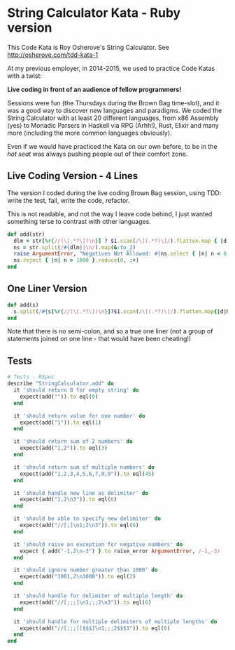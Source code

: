 # String Calculator Kata - Ruby version
This Code Kata is Roy Osherove's String Calculator. See http://osherove.com/tdd-kata-1

At my previous employer, in 2014-2015, we used to practice Code Katas with a twist:

**Live coding in front of an audience of fellow programmers!**

Sessions were fun (the Thursdays during the Brown Bag time-slot), and it was a good way to discover new languages and paradigms. We coded the String Calculator with at least 20 different languages, from x86 Assembly (yes) to Monadic Parsers in Haskell via RPG (Arhh!), Rust, Elixir and many more (including the more common languages obviously). 

Even if we would have practiced the Kata on our own before, to be in the *hot seat* was always pushing people out of their comfort zone.

## Live Coding Version - 4 Lines
The version I coded during the live coding Brown Bag session, using TDD: write the test, fail, write the code, refactor.

This is not readable, and not the way I leave code behind, I just wanted something terse to contrast with other languages.
```ruby
def add(str)
  dlm = str[%r{//(\[.*?\])\n}] ? $1.scan(/\[(.*?)\]/).flatten.map { |d| Regexp.quote(d) }.join('|') : ','
  ns = str.split(/#{dlm}|\n/).map(&:to_i)
  raise ArgumentError, "Negatives Not Allowed: #{ns.select { |n| n < 0 }.join(',') }" if ns.find { |n| n < 0 }
  ns.reject { |n| n > 1000 }.reduce(0, :+)
end
```

## One Liner Version
```ruby
def add(s)
  s.split(/#{s[%r{//(\[.*?\])\n}]?$1.scan(/\[(.*?)\]/).flatten.map{|d|Regexp.quote(d)}.join('|'):','}|\n/).map(&:to_i).select{|n|n<0?(fail ArgumentError,"Negs errors:#{s.scan(/-\d+/).join(',')}"):n}.reject{|n|n>1000}.reduce(0,:+)
end
```

Note that there is no semi-colon, and so a true one liner (not a group of statements joined on one line - that would have been cheating!)
## Tests

```ruby
# Tests - RSpec
describe "StringCalculator.add" do
  it 'should return 0 for empty string' do
    expect(add("")).to eql(0)
  end

  it 'should return value for one number' do
    expect(add("1")).to eql(1)
  end

  it 'should return sum of 2 numbers' do
    expect(add("1,2")).to eql(3)
  end

  it 'should return sum of multiple numbers' do
    expect(add("1,2,3,4,5,6,7,8,9")).to eql(45)
  end

  it 'should handle new line as delimiter' do
    expect(add("1,2\n3")).to eql(6)
  end

  it 'should be able to specify new delimiter' do
    expect(add("//[;]\n1;2\n3")).to eql(6)
  end

  it 'should raise an exception for negative numbers' do
    expect { add("-1,2\n-3") }.to raise_error ArgumentError, /-1,-3/
  end

  it 'should ignore number greater than 1000' do
    expect(add("1001,2\n3000")).to eql(2)
  end

  it 'should handle for delimiter of multiple length' do
    expect(add("//[;;;]\n1;;;2\n3")).to eql(6)
  end

  it 'should handle for multiple delimiters of multiple lengths' do
    expect(add("//[;;;][$$$]\n1;;;2$$$3")).to eql(6)
  end
end
```

